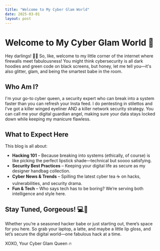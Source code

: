 ```yaml
---
title: "Welcome to My Cyber Glam World"
date: 2025-03-01
layout: post
---
```


# Welcome to My Cyber Glam World 💖

Hey darlings! 💅✨ So, like, welcome to my little corner of the internet where firewalls meet fabulousness! You might think cybersecurity is all dark hoodies and green code on black screens, but honey, let me tell you—it's also glitter, glam, and being the smartest babe in the room. 

## Who Am I? 
I'm your go-to cyber queen, a security expert who can break into a system faster than you can refresh your Insta feed. I do pentesting in stilettos and I’ve got a killer winged eyeliner AND a killer network security strategy. You can call me your digital guardian angel, making sure your data stays locked down while keeping my manicure flawless. 

## What to Expect Here
This blog is all about:

- **Hacking 101** – Because breaking into systems (ethically, of course) is like picking the perfect lipstick shade—technical but soooo satisfying.
- **Security Best Practices** – Keeping your digital life as secure as my designer handbag collection.
- **Cyber News & Trends** – Spilling the latest cyber tea ☕ on hacks, vulnerabilities, and security drama.
- **Fun & Tech** – Who says tech has to be boring? We’re serving both intelligence and style here. 

## Stay Tuned, Gorgeous! 💻💖
Whether you’re a seasoned hacker babe or just starting out, there’s space for you here. So grab your laptop, a latte, and maybe a little lip gloss, and let’s secure the digital world—one fabulous hack at a time. 

XOXO,
Your Cyber Glam Queen 🔥
